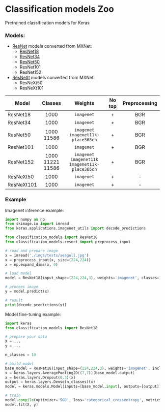 # Classification models Zoo
Pretrained classification models for Keras

### Models: 
- [ResNet](https://arxiv.org/abs/1512.03385) models converted from MXNet:
  - [ResNet18](https://github.com/qubvel/classification_models/blob/master/imgs/graphs/resnet18.png)
  - [ResNet34](https://github.com/qubvel/classification_models/blob/master/imgs/graphs/resnet34.png)
  - [ResNet50](https://github.com/qubvel/classification_models/blob/master/imgs/graphs/resnet50.png)
  - ResNet101
  - ResNet152
- [ResNeXt](https://arxiv.org/abs/1611.05431) models converted from MXNet:
  - ResNeXt50
  - ResNeXt101
  
| Model     | Classes |      Weights       | No top | Preprocessing|
|-----------|:-------:|:----------------------------:|:------:|:------:|
| ResNet18  | 1000  | `imagenet` | +  |BGR|
| ResNet34  | 1000  | `imagenet` | +  |BGR|
| ResNet50  | 1000<br>11586  |`imagenet`<br>`imagenet11k-place365ch` | +  |BGR |
| ResNet101 | 1000  | `imagenet` | +  |BGR |
| ResNet152 | 1000<br>11221<br>11586 | `imagenet`<br>`imagenet11k`<br>`imagenet11k-place365ch` | +  |BGR |
| ResNeXt50 | 1000 | `imagenet` | +  |- |
| ResNeXt101 | 1000 | `imagenet` | +  |- |


### Example  

Imagenet inference example:  
```python
import numpy as np
from skimage.io import imread
from keras.applications.imagenet_utils import decode_predictions

from classification_models import ResNet18
from classification_models.resnet import preprocess_input

# read and prepare image
x = imread('./imgs/tests/seagull.jpg')
x = preprocess_input(x, size=(224,224))
x = np.expand_dims(x, 0)

# load model
model = ResNet18(input_shape=(224,224,3), weights='imagenet', classes=1000)

# procees image
y = model.predict(x)

# result
print(decode_predictions(y))
```

Model fine-tuning example:
```python
import keras
from classification_models import ResNet18

# prepare your data
X = ...
y = ...

n_classes = 10

# build model
base_model = ResNet18(input_shape=(224,224,3), weights='imagenet', include_top=False)
x = keras.layers.AveragePooling2D((7,7))(base_model.output)
x = keras.layers.Dropout(0.3)(x)
output = keras.layers.Dense(n_classes)(x)
model = keras.models.Model(inputs=[base_model.input], outputs=[output])

# train
model.compile(optimizer='SGD', loss='categorical_crossentropy', metrics=['accuracy'])
model.fit(X, y)
```
